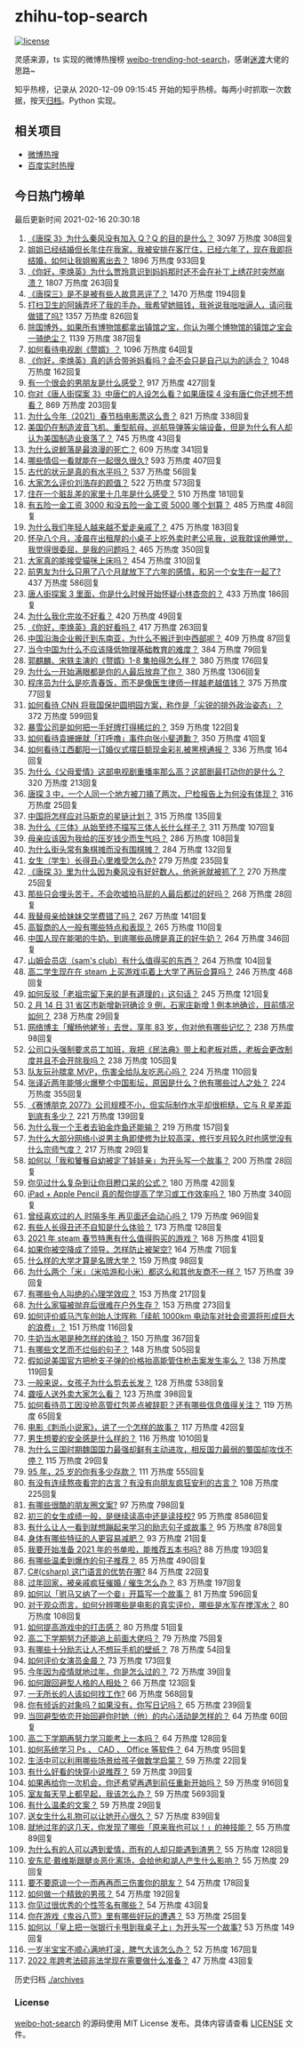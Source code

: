 # zhihu-top-search

[![license](https://img.shields.io/github/license/Arrackisarookie/zhihu-top-search)](https://github.com/Arrackisarookie/zhihu-top-search/blob/master/LICENSE)

灵感来源，ts 实现的微博热搜榜 [weibo-trending-hot-search](https://github.com/justjavac/weibo-trending-hot-search)，感谢[迷渡](https://github.com/justjavac)大佬的思路~

知乎热榜，记录从 2020-12-09 09:15:45 开始的知乎热榜。每两小时抓取一次数据，按天[归档](./archives)。Python 实现。

## 相关项目
+ [微博热搜](https://github.com/Arrackisarookie/weibo-hot-search)
+ [百度实时热搜](https://github.com/Arrackisarookie/baidu-hot-search)

## 今日热门榜单

<!-- Rank Begin -->

最后更新时间 2021-02-16 20:30:18

1. [《唐探 3》为什么秦风没有加入 Q？Q 的目的是什么？](https://www.zhihu.com/question/444247052) 3097 万热度 308回复
1. [姐姐已经结婚但长年住在我家，我被安排在客厅住，已经六年了，现在我即将结婚，如何让我姐搬离出去？](https://www.zhihu.com/question/444278546) 1896 万热度 933回复
1. [《你好，李焕英》为什么贾玲意识到妈妈那时还不会在补丁上绣花时突然崩溃？](https://www.zhihu.com/question/444267187) 1807 万热度 263回复
1. [《唐探三》是不是被有些人故意恶评了？](https://www.zhihu.com/question/444157762) 1470 万热度 1194回复
1. [打扫卫生的阿姨弄坏了我的手办，我希望她赔钱，我爸说我咄咄逼人，请问我做错了吗?](https://www.zhihu.com/question/442756818) 1357 万热度 826回复
1. [除国博外，如果所有博物馆都拿出镇馆之宝，你认为哪个博物馆的镇馆之宝会一骑绝尘？](https://www.zhihu.com/question/439459795) 1139 万热度 387回复
1. [如何看待电视剧《赘婿》？](https://www.zhihu.com/question/444425031) 1096 万热度 64回复
1. [《你好，李焕英》真的适合带爸妈看吗？会不会只是自己以为的适合？](https://www.zhihu.com/question/444136127) 1048 万热度 162回复
1. [有一个很会的男朋友是什么感受？](https://www.zhihu.com/question/391872560) 917 万热度 427回复
1. [你对《唐人街探案 3》中唐仁的人设怎么看？如果唐探 4 没有唐仁你还想不想看？](https://www.zhihu.com/question/444402807) 869 万热度 203回复
1. [为什么今年（2021）春节档电影票这么贵？](https://www.zhihu.com/question/442391364) 821 万热度 338回复
1. [美国仍在制造波音飞机、重型航母、巡航导弹等尖端设备，但是为什么有人却认为美国制造业衰落了？](https://www.zhihu.com/question/443912700) 745 万热度 43回复
1. [为什么说鲸落是最浪漫的死亡？](https://www.zhihu.com/question/440958548) 609 万热度 341回复
1. [哪些情侣一看就能在一起很久很久?](https://www.zhihu.com/question/309398217) 593 万热度 407回复
1. [古代的状元是真的有水平吗？](https://www.zhihu.com/question/427239644) 537 万热度 56回复
1. [大家怎么评价刘浩存的颜值？](https://www.zhihu.com/question/415082238) 522 万热度 573回复
1. [住在一个脏乱差的家里十几年是什么感受？](https://www.zhihu.com/question/47639633) 510 万热度 181回复
1. [有五险一金工资 3000 和没五险一金工资 5000 哪个划算？](https://www.zhihu.com/question/440199672) 485 万热度 48回复
1. [为什么我们年轻人越来越不爱走亲戚了？](https://www.zhihu.com/question/444422444) 475 万热度 183回复
1. [怀孕八个月，凌晨在出租屋的小桌子上吃外卖时老公吼我，说我耽误他睡觉，我觉得很委屈，是我的问题吗？](https://www.zhihu.com/question/423932098) 465 万热度 350回复
1. [大家真的能接受猫咪上床吗？](https://www.zhihu.com/question/442904528) 454 万热度 310回复
1. [前男友为什么只用了八个月就放下了六年的感情，和另一个女生在一起了?](https://www.zhihu.com/question/437014772) 437 万热度 586回复
1. [唐人街探案 3 里面，你是什么时候开始怀疑小林杏奈的？](https://www.zhihu.com/question/444524753) 433 万热度 186回复
1. [为什么我化完妆不好看？](https://www.zhihu.com/question/442640081) 420 万热度 49回复
1. [《你好，李焕英》真的好看吗？](https://www.zhihu.com/question/444200836) 417 万热度 263回复
1. [中国沿海企业搬迁到东南亚，为什么不搬迁到中西部呢？](https://www.zhihu.com/question/443763482) 409 万热度 87回复
1. [当今中国为什么不应该降低物理基础教育的难度？](https://www.zhihu.com/question/277106464) 384 万热度 79回复
1. [郭麒麟、宋轶主演的《赘婿》1-8 集拍得怎么样？](https://www.zhihu.com/question/444400689) 380 万热度 176回复
1. [为什么一开始满眼都是你的人最后放弃了你？](https://www.zhihu.com/question/437654996) 380 万热度 1306回复
1. [程序员为什么是吃青春饭，而不是像医生律师一样越老越值钱？](https://www.zhihu.com/question/444102247) 375 万热度 77回复
1. [如何看待 CNN 将我国保护圆明园方案，称作是「尖锐的排外政治姿态」？](https://www.zhihu.com/question/444495574) 372 万热度 599回复
1. [暴雪公司是如何把一手好牌打得稀烂的？](https://www.zhihu.com/question/441098475) 359 万热度 122回复
1. [如何看待袁姗姗就「打呼噜」事件向张小斐道歉？](https://www.zhihu.com/question/444533416) 350 万热度 41回复
1. [如何看待江西鄱阳一订婚仪式摆巨额现金彩礼被黑榜通报？](https://www.zhihu.com/question/444525387) 336 万热度 164回复
1. [为什么《父母爱情》这部电视剧重播率那么高？这部剧最打动你的是什么？](https://www.zhihu.com/question/425708262) 320 万热度 213回复
1. [唐探 3 中，一个人同一个地方被刀捅了两次，尸检报告上为何没有体现？](https://www.zhihu.com/question/444193521) 316 万热度 25回复
1. [中国将怎样应对马斯克的星链计划？](https://www.zhihu.com/question/400636133) 315 万热度 135回复
1. [为什么《三体》从始至终不描写三体人长什么样子？](https://www.zhihu.com/question/443422202) 311 万热度 107回复
1. [母亲应该因为我给的压岁钱少而生气吗？](https://www.zhihu.com/question/444206266) 286 万热度 108回复
1. [为什么街头常有象棋摊而没有围棋摊？](https://www.zhihu.com/question/444334861) 284 万热度 132回复
1. [女生（学生）长得丑心里难受怎么办?](https://www.zhihu.com/question/444280529) 279 万热度 235回复
1. [《唐探 3》里为什么因为秦风没有好好数人，他爸爸就被抓了？](https://www.zhihu.com/question/444120794) 270 万热度 25回复
1. [那些只会埋头苦干，不会吹嘘拍马屁的人最后都过的好吗？](https://www.zhihu.com/question/443803778) 268 万热度 28回复
1. [我替母亲给妹妹交学费错了吗？](https://www.zhihu.com/question/444476120) 267 万热度 141回复
1. [高智商的人一般有哪些特点和表现？](https://www.zhihu.com/question/21897136) 265 万热度 110回复
1. [中国人现在能喝的牛奶，到底哪些品牌是真正的好牛奶？](https://www.zhihu.com/question/406534691) 264 万热度 346回复
1. [山姆会员店（sam's club）有什么值得买的东西？](https://www.zhihu.com/question/58897556) 264 万热度 104回复
1. [高二学生现在在 steam 上买游戏屯着上大学了再玩合算吗？](https://www.zhihu.com/question/437333279) 246 万热度 468回复
1. [如何反驳「老祖宗留下来的是有道理的」这句话？](https://www.zhihu.com/question/443549768) 245 万热度 121回复
1. [2 月 14 日 31 省区市新增新冠确诊 9 例，石家庄新增 1 例本地确诊，目前情况如何？](https://www.zhihu.com/question/444499185) 238 万热度 29回复
1. [网络博主「耀杨他姥爷」去世，享年 83 岁，你对他有哪些记忆？](https://www.zhihu.com/question/444700404) 238 万热度 98回复
1. [公司口头强制要求员工加班，我把《民法典》带上和老板对质，老板会更改制度并且不会开除我吗？](https://www.zhihu.com/question/444430837) 238 万热度 105回复
1. [队友玩孙膑拿 MVP，伤害全给队友吃恶心吗？](https://www.zhihu.com/question/444126709) 224 万热度 110回复
1. [张译近两年能够火爆整个中国影坛，原因是什么？他有哪些过人之处？](https://www.zhihu.com/question/433569117) 224 万热度 355回复
1. [《赛博朋克 2077》公司规模不小，但实际制作水平却很粗糙，它与 R 星差距到底有多少？](https://www.zhihu.com/question/436307893) 221 万热度 139回复
1. [为什么我一个王者去铂金炸鱼还能输？](https://www.zhihu.com/question/443558001) 219 万热度 157回复
1. [为什么大部分网络小说男主角即使修为比较高深，修行岁月较久时也感觉没有什么宗师气度？](https://www.zhihu.com/question/444555645) 217 万热度 29回复
1. [如何以「我和饕餮自幼被定了娃娃亲」为开头写一个故事？](https://www.zhihu.com/question/443517569) 200 万热度 28回复
1. [你见过什么复杂到让你目瞪口呆的公式？](https://www.zhihu.com/question/314444749) 180 万热度 42回复
1. [iPad + Apple Pencil 真的帮你提高了学习或工作效率吗？](https://www.zhihu.com/question/319011403) 180 万热度 340回复
1. [曾经喜欢过的人  时隔多年  再见面还会动心吗？](https://www.zhihu.com/question/436416189) 179 万热度 969回复
1. [有些人长得丑还不自知是什么体验？](https://www.zhihu.com/question/357048642) 173 万热度 128回复
1. [2021 年 steam 春节特惠有什么值得购买的游戏？](https://www.zhihu.com/question/444038906) 168 万热度 41回复
1. [如果你被空降成了领导，怎样防止被架空?](https://www.zhihu.com/question/58585512) 164 万热度 71回复
1. [什么样的大学才算是名牌大学？](https://www.zhihu.com/question/440362268) 159 万热度 98回复
1. [为什么两个「米」（米哈游和小米）都这么和其他友商不一样？](https://www.zhihu.com/question/444047397) 157 万热度 39回复
1. [有哪些令人叫绝的心理学效应？](https://www.zhihu.com/question/20357247) 153 万热度 217回复
1. [为什么家猫被抛弃后很难在户外生存？](https://www.zhihu.com/question/430534419) 153 万热度 273回复
1. [如何评价威马汽车创始人沈晖称「续航 1000km 电动车对社会资源将形成巨大的浪费」？](https://www.zhihu.com/question/440106593) 151 万热度 116回复
1. [牛奶当水喝是种怎样的体验？](https://www.zhihu.com/question/41816772) 150 万热度 367回复
1. [有哪些文艺而不烂俗的句子？](https://www.zhihu.com/question/384858847) 148 万热度 505回复
1. [假如说美国官方把枪支子弹的价格抬高能管住枪击案发生率么？](https://www.zhihu.com/question/443399024) 138 万热度 119回复
1. [一般来说，女孩子为什么剪去长发？](https://www.zhihu.com/question/443395392) 128 万热度 538回复
1. [聋哑人送外卖大家怎么看？](https://www.zhihu.com/question/68568499) 123 万热度 398回复
1. [如何看待员工因没抢高管红包差点被辞职？还有哪些信息值得关注？](https://www.zhihu.com/question/444416590) 119 万热度 65回复
1. [电影《刺杀小说家》，讲了一个怎样的故事？](https://www.zhihu.com/question/444041345) 117 万热度 42回复
1. [男生想要的安全感是什么样的？](https://www.zhihu.com/question/387187084) 116 万热度 1010回复
1. [为什么三国时期魏国国力最强却鲜有主动进攻，相反国力最弱的蜀国却攻伐不停？](https://www.zhihu.com/question/37034220) 115 万热度 29回复
1. [95 年，25 岁的你有多少存款？](https://www.zhihu.com/question/414209302) 111 万热度 555回复
1. [有没有连续熬夜看完的古言？有没有向朋友疯狂安利的古言？](https://www.zhihu.com/question/367566060) 108 万热度 225回复
1. [有哪些很酷的朋友圈文案?](https://www.zhihu.com/question/346046856) 97 万热度 798回复
1. [初三的女生成绩一般，是继续读高中还是读技校?](https://www.zhihu.com/question/438520346) 95 万热度 8586回复
1. [有什么让人一看到就想蹦起来学习的励志句子或故事？](https://www.zhihu.com/question/362150253) 95 万热度 878回复
1. [身体有哪些特征的人更容易减肥？](https://www.zhihu.com/question/443704448) 93 万热度 21回复
1. [我要开始准备 2021 年的书单啦，能推荐五本书吗?](https://www.zhihu.com/question/435930097) 88 万热度 193回复
1. [有哪些温柔到爆炸的句子推荐？](https://www.zhihu.com/question/370767168) 85 万热度 490回复
1. [C#(csharp) 这门语言的优势在哪?](https://www.zhihu.com/question/444221405) 84 万热度 22回复
1. [过年回家，被亲戚疯狂催婚 / 催生怎么办？](https://www.zhihu.com/question/443338379) 83 万热度 197回复
1. [如何以「驸马又纳了一个妾」开篇写一个故事？](https://www.zhihu.com/question/392975374) 81 万热度 596回复
1. [对于观众而言，如何分辨哪些是电影的真实评价，哪些是水军在搅浑水？](https://www.zhihu.com/question/444229926) 80 万热度 108回复
1. [如何提高游戏中的打击感？](https://www.zhihu.com/question/20344728) 80 万热度 51回复
1. [高二下学期努力还能追上前面大佬吗？](https://www.zhihu.com/question/438376447) 79 万热度 75回复
1. [有哪些十分励志让人不想玩手机的壁纸？](https://www.zhihu.com/question/267009223) 78 万热度 54回复
1. [如何评价女演员金晨？](https://www.zhihu.com/question/41690160) 73 万热度 173回复
1. [今年因为疫情就地过年，你是怎么过的？](https://www.zhihu.com/question/443963409) 72 万热度 39回复
1. [如何跟回避型人格的人相处？](https://www.zhihu.com/question/416440367) 66 万热度 123回复
1. [一无所长的人该如何找工作?](https://www.zhihu.com/question/324367397) 66 万热度 568回复
1. [你有倾诉的对象吗？如果没有，你写日记吗？](https://www.zhihu.com/question/442066788) 65 万热度 239回复
1. [当回避型依恋开始回避你时她（他）的内心活动是怎样的？](https://www.zhihu.com/question/337217828) 64 万热度 60回复
1. [高二下学期再努力学习能考上一本吗？](https://www.zhihu.com/question/443937418) 64 万热度 128回复
1. [如何系统学习 Ps 、 CAD 、 Office 等软件？](https://www.zhihu.com/question/31573452) 64 万热度 95回复
1. [生活中可以利用哪些场景给孩子做数学启蒙？](https://www.zhihu.com/question/386686608) 59 万热度 22回复
1. [有什么好看的快穿小说推荐？](https://www.zhihu.com/question/440243405) 59 万热度 39回复
1. [如果再给你一次机会，你还希望再遇到前任重新开始吗？](https://www.zhihu.com/question/419279154) 59 万热度 916回复
1. [室友每天早上都早起，我该怎么办？](https://www.zhihu.com/question/298972541) 59 万热度 5693回复
1. [有什么温柔的文案？](https://www.zhihu.com/question/443193185) 59 万热度 29回复
1. [送女生什么礼物可以让她开心很久？](https://www.zhihu.com/question/327277042) 57 万热度 839回复
1. [就地过年的这几天，你发现了哪些「原来我也可以！」的神技能？](https://www.zhihu.com/question/444500424) 55 万热度 89回复
1. [为什么有的人可以遇到爱情，而有的人却只能遇到渣男？](https://www.zhihu.com/question/363549975) 55 万热度 128回复
1. [安东尼·戴维斯跟腱炎恶化离场，会给他和湖人产生什么影响？](https://www.zhihu.com/question/444523945) 55 万热度 29回复
1. [要不要原谅一个一而再再而三伤害你的朋友？](https://www.zhihu.com/question/443380130) 54 万热度 178回复
1. [如何做一个精致的男孩？](https://www.zhihu.com/question/275440692) 54 万热度 192回复
1. [你见过很优秀的个性签名有哪些？](https://www.zhihu.com/question/265584312) 54 万热度 43回复
1. [你在游戏《鬼谷八荒》里有哪些好玩的遭遇？](https://www.zhihu.com/question/442178522) 53 万热度 25回复
1. [如何以「皇上把一张银行卡甩到我桌子上」为开头写一个故事?](https://www.zhihu.com/question/439189931) 53 万热度 149回复
1. [一岁半宝宝不顺心满地打滚，脾气大该怎么办？](https://www.zhihu.com/question/439118994) 52 万热度 167回复
1. [2022 年跨考法硕非法学现在需要做什么准备？](https://www.zhihu.com/question/420580998) 47 万热度 43回复
<!-- Rank End -->

历史归档 [./archives](./archives)

### License

[weibo-hot-search](https://github.com/Arrackisarookie/zhihu-top-search) 的源码使用 MIT License 发布。具体内容请查看 [LICENSE](./LICENSE) 文件。
